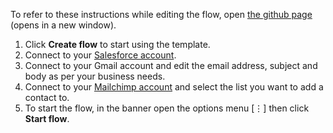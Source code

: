 To refer to these instructions while editing the flow, open [the github page](https://github.com/ot4i/app-connect-templates/blob/master/resources/markdown/Sync%20Salesforce%20contacts%20and%20Mailchimp%20mailing%20list%20subscribers_instructions.md) (opens in a new window).

1. Click **Create flow** to start using the template.
1. Connect to your [Salesforce account](https://developer.ibm.com/integration/docs/app-connect/how-to-guides-for-apps/use-ibm-app-connect-salesforce/).
1. Connect to your Gmail account and edit the email address, subject and body as per your business needs.
1. Connect to your [Mailchimp account](https://developer.ibm.com/integration/docs/app-connect/how-to-guides-for-apps/use-ibm-app-connect-mailchimp/) and select the list you want to add a contact to.
1. To start the flow, in the banner open the options menu [&#8942;] then click **Start flow**.
